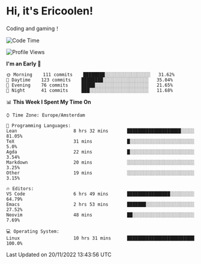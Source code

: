 # Hi, it's Ericoolen!
Coding and gaming！

<!--START_SECTION:waka-->
![Code Time](http://img.shields.io/badge/Code%20Time-531%20hrs%2016%20mins-blue)

![Profile Views](http://img.shields.io/badge/Profile%20Views-1-blue)

**I'm an Early 🐤** 

```text
🌞 Morning    111 commits    ████████░░░░░░░░░░░░░░░░░   31.62% 
🌆 Daytime    123 commits    ████████░░░░░░░░░░░░░░░░░   35.04% 
🌃 Evening    76 commits     █████░░░░░░░░░░░░░░░░░░░░   21.65% 
🌙 Night      41 commits     ███░░░░░░░░░░░░░░░░░░░░░░   11.68%

```


📊 **This Week I Spent My Time On** 

```text
⌚︎ Time Zone: Europe/Amsterdam

💬 Programming Languages: 
Lean                     8 hrs 32 mins       ████████████████████░░░░░   81.05% 
TeX                      31 mins             █░░░░░░░░░░░░░░░░░░░░░░░░   5.0% 
Agda                     22 mins             █░░░░░░░░░░░░░░░░░░░░░░░░   3.54% 
Markdown                 20 mins             ░░░░░░░░░░░░░░░░░░░░░░░░░   3.25% 
Other                    19 mins             ░░░░░░░░░░░░░░░░░░░░░░░░░   3.15%

🔥 Editors: 
VS Code                  6 hrs 49 mins       ████████████████░░░░░░░░░   64.79% 
Emacs                    2 hrs 53 mins       ███████░░░░░░░░░░░░░░░░░░   27.52% 
Neovim                   48 mins             ██░░░░░░░░░░░░░░░░░░░░░░░   7.69%

💻 Operating System: 
Linux                    10 hrs 31 mins      █████████████████████████   100.0%

```


 Last Updated on 20/11/2022 13:43:56 UTC
<!--END_SECTION:waka-->

